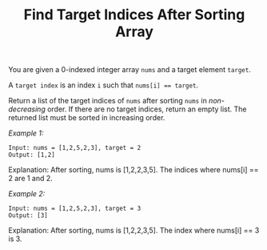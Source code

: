 ﻿<h1 align="center">Find Target Indices After Sorting Array</h1>
<br>

You are given a 0-indexed integer array `nums` and a target element `target`.

A `target index` is an index `i` such that `nums[i] == target`.

Return a list of the target indices of `nums` after sorting `nums` in *non-decreasing* order. If there are no target indices, return an empty list. The returned list must be sorted in increasing order.

*Example 1:*

`Input: nums = [1,2,5,2,3], target = 2`<br>
`Output: [1,2]`<br>

Explanation: After sorting, nums is [1,2,2,3,5].
The indices where nums[i] == 2 are 1 and 2. <br>

*Example 2:*

`Input: nums = [1,2,5,2,3], target = 3`<br>
`Output: [3]`<br>

Explanation: After sorting, nums is [1,2,2,3,5].
The index where nums[i] == 3 is 3.